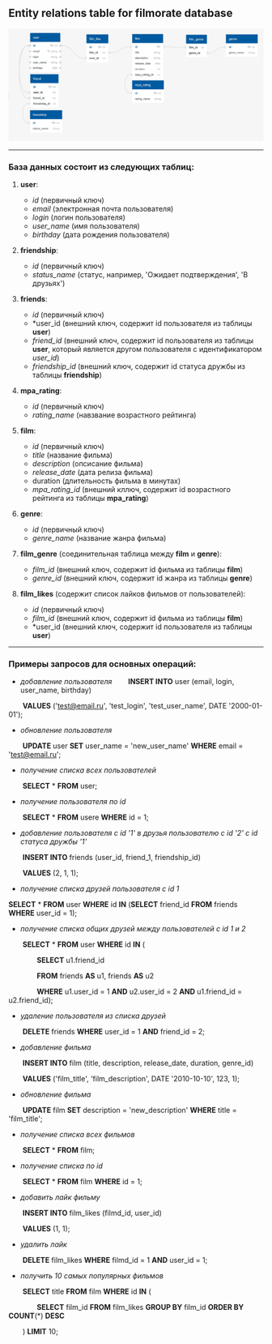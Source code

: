 ## Entity relations table for filmorate database

![er table](filmorate_er_table.jpg)

---
### База данных состоит из следующих таблиц:
1. __user__:
   -  *id* (первичный ключ)
   -  *email* (электронная почта пользователя)
   -  *login* (логин пользователя)
   -  *user_name* (имя пользователя)
   -  *birthday* (дата рождения пользователя)

2. __friendship__:
   - *id* (первичный ключ)
   - *status_name* (статус, например, 'Ожидает подтверждения', 'В друзьях')
3. __friends__:
    - *id* (первичный ключ)
    - *user_id (внешний ключ, содержит id пользователя из таблицы __user__)
    - *friend_id* (внешний ключ, содержит id пользователя из таблицы __user__, который является другом пользователя c идентификатором *user_id*)
    - *friendship_id* (внешний ключ, содержит id статуса дружбы из таблицы __friendship__)
4. __mpa_rating__:
   - *id* (первичный ключ)
   - *rating_name* (навзвание возрастного рейтинга) 
5. __film__:
   - *id* (первичный ключ)
   - *title* (название фильма)
   - *description* (опсисание фильма)
   - *release_date* (дата релиза фильма)
   - duration (длительность фильма в минутах)
   - *mpa_rating_id* (внешний кллюч, содержит id возрастного рейтинга из таблицы __mpa_rating__)
6. __genre__:
   - *id* (первичный ключ)
   - *genre_name* (название жанра фильма)
7. __film_genre__ (соединительная таблица между __film__ и __genre__):
   - *film_id* (внешний ключ, содержит id фильма из таблицы __film__)
   - *genre_id* (внешний ключ, содержит id жанра из таблицы __genre__)
8. __film_likes__ (содержит список лайков фильмов от пользователей):
   - *id* (первичный ключ)
   - *film_id* (внешний ключ, содержит id фильма из таблицы __film__)
   - *user_id (внешний ключ, содержит id пользователя из таблицы __user__)
---

### Примеры запросов для основных операций:
- *добавление пользователя*
&emsp;&emsp;__INSERT INTO__ user (email, login, user_name, birthday)

&emsp;&emsp;__VALUES__ ('test@email.ru', 'test_login', 'test_user_name', DATE '2000-01-01');

   
- *обновление пользователя*
  
&emsp;&emsp;__UPDATE__ user __SET__ user_name = 'new_user_name' __WHERE__ email = 'test@email.ru';

- *получение списка всех пользователей*

&emsp;&emsp;__SELECT__ * __FROM__ user;

- *получение пользователя по id*
  
&emsp;&emsp;__SELECT__ * __FROM__ usere __WHERE__ id = 1;

- *добавление пользователя с id '1' в друзья пользователю с id '2' с id статуса дружбы '1'*
  
&emsp;&emsp;__INSERT INTO__ friends (user_id, friend_1, friendship_id)

&emsp;&emsp;__VALUES__ (2, 1, 1);

- *получение списка друзей пользователя с id 1*
  
__SELECT__ * __FROM__ user __WHERE__ id __IN__ (__SELECT__ friend_id __FROM__ friends __WHERE__ user_id = 1);

- *получение списка общих друзей между пользователей с id 1 и 2*
  
&emsp;&emsp;__SELECT__ * __FROM__ user __WHERE__ id __IN__ (

&emsp;&emsp;&emsp;&emsp;__SELECT__ u1.friend_id

&emsp;&emsp;&emsp;&emsp;__FROM__ friends __AS__ u1, friends __AS__ u2

&emsp;&emsp;&emsp;&emsp;__WHERE__ u1.user_id = 1 __AND__ u2.user_id = 2 __AND__ u1.friend_id = u2.friend_id);

- *удаление пользователя из списка друзей*

&emsp;&emsp;__DELETE__ friends __WHERE__ user_id = 1 __AND__ friend_id = 2;

- *добавление фильма*

&emsp;&emsp;__INSERT INTO__ film (title, description, release_date, duration, genre_id)

&emsp;&emsp;__VALUES__ ('film_title', 'film_description', DATE '2010-10-10', 123, 1);

- *обновление фильма*

&emsp;&emsp;__UPDATE__ film __SET__ description = 'new_description' __WHERE__ title = 'film_title';

- *получение списка всех фильмов*

&emsp;&emsp;__SELECT__ * __FROM__ film;

- *получение списка по id*

&emsp;&emsp;__SELECT__ * __FROM__ film __WHERE__ id = 1;

- *добавить лайк фильму*

&emsp;&emsp;__INSERT INTO__ film_likes (filmd_id, user_id)


&emsp;&emsp;__VALUES__ (1, 1);

- *удалить лайк*

&emsp;&emsp;__DELETE__ film_likes __WHERE__ filmd_id = 1 __AND__ user_id = 1; 

- *получить 10 самых популярных фильмов*

&emsp;&emsp;__SELECT__ title __FROM__ film __WHERE__ id __IN__ (

&emsp;&emsp;&emsp;&emsp;__SELECT__ film_id __FROM__ film_likes __GROUP BY__ film_id __ORDER BY__ __COUNT__(*) __DESC__

&emsp;&emsp;) __LIMIT__ 10;

